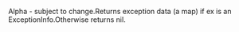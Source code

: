 Alpha - subject to change.Returns exception data (a map) if ex is an ExceptionInfo.Otherwise returns nil.